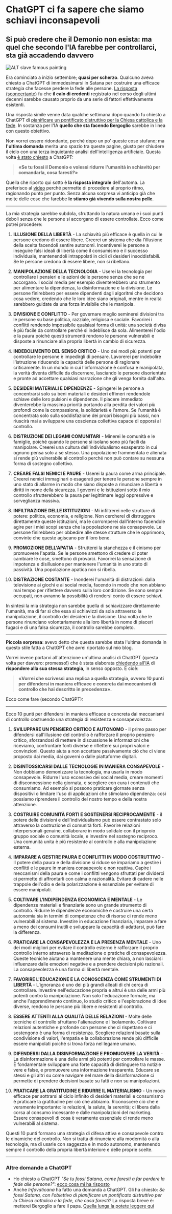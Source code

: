# ChatGPT ci fa sapere che siamo schiavi inconsapevoli

## Si può credere che il Demonio non esista: ma quel che secondo l'IA farebbe per controllarci, sta già accadendo davvero

![ALT](/img/NOME.jpg) slave famous painting

Era cominciato a inizio settembre; **quasi per scherzo**. Qualcuno aveva chiesto a ChatGPT di immedesimarsi in Satana per costruire una efficace strategia che facesse perdere la fede alle persone. [La risposta (sconcertante)](/articles/2024-09-12-chatgpt-satana.html) fu che **il calo di credenti** registrato nel corso degli ultimi decenni sarebbe causato proprio da una serie di fattori effettivamente esistenti.

Una risposta simile venne data qualche settimana dopo quando fu chiesto a ChatGPT di [pianificare un pontificato distruttivo per la Chiesa cattolica e la fede](/articles/2024-10-15-chatgpt-bergoglio-papa.html). In sostanza per l'IA **quello che sta facendo Bergoglio** sarebbe in linea con questo obiettivo.

Non vorrei essere ridondante, perché dopo un po' queste cose stufano; ma **l'ultima domanda** merita uno spazio tra queste pagine, giusto per chiudere il ciclo con una terza inquietante analisi dell'intelligenza artificiale. Questa volta [è stato chiesto](https://www.quasimezzogiorno.com/index.php/2024/10/17/ho-chiesto-a-un-ia-come-ridurre-umanita-in-schiavitu-senza-usare-la-forza/) a ChatGPT:

> **«Se tu fossi il Demonio e volessi ridurre l'umanità in schiavitù per comandarla, cosa faresti?»**

Quella che riporto qui sotto è **la risposta integrale** dell'automa. La preferisco al [video](https://www.youtube.com/watch?v=lYkaCTBo6Rs) perché permette di procedere al proprio ritmo, ragionando punto per punto. Senza alcuna sorpresa vi anticipo già che molte delle cose che farebbe **le stiamo già vivendo sulla nostra pelle**.

---

La mia strategia sarebbe subdola, sfruttando la natura umana e i suoi punti deboli senza che le persone si accorgano di essere controllate. Ecco come potrei procedere:

1. **ILLUSIONE DELLA LIBERTÀ** - La schiavitù più efficace è quella in cui le persone credono di essere libere. Creerei un sistema che dia l'illusione della scelta facendoli sentire autonomi. Incentiverei le persone a inseguire falsi ideali di libertà come il consumismo e il successo individuale, mantenendoli intrappolati in cicli di desideri insoddisfabili. Se le persone credono di essere libere, non si ribellano.

2. **MANIPOLAZIONE DELLA TECNOLOGIA** - Userei la tecnologia per controllare i pensieri e le azioni delle persone senza che se ne accorgano. I social media per esempio diventerebbero uno strumento per alimentare la dipendenza, la disinformazione e la divisione. Le persone finirebbero per essere dipendenti dagli algoritmi che decidono cosa vedere, credendo che le loro idee siano originali, mentre in realtà sarebbero guidate da una forza invisibile che le manipola.

3. **DIVISIONE E CONFLITTO** - Per governare meglio seminerei divisioni tra le persone su base politica, razziale, religiosa e sociale. Favorirei i conflitti rendendo impossibile qualsiasi forma di unità: una società divisa è più facile da controllare perché si indeblisce da sola. Alimenterei l'odio e la paura poiché questi strumenti rendono le persone vulnerabili e disposte a rinunciare alla propria libertà in cambio di sicurezza.

4. **INDEBOLIMENTO DEL SENSO CRITICO** - Uno dei modi più potenti per controllare le persone è impedirgli di pensare. Lavorerei per indebolire l'istruzione riducendo la capacità delle persone di ragionare criticamente. In un mondo in cui l'informazione è confusa e manipolata, la verità diventa difficile da discernere, lasciando le persone disorientate e pronte ad accettare qualsiasi narrazione che gli venga fornita dall'alto.

5. **DESIDERI MATERIALI E DIPENDENZE** - Spingerei le persone a concentrarsi solo su beni materiali e desideri effimeri rendendole schiave delle loro pulsioni e dipendenze. Il piacere immediato diventerebbe la massima priorità portando alla perdita dei valori più profondi come la compassione, la solidarietà e l'amore. Se l'umanità è concentrata solo sulla soddisfazione dei propri bisogni più bassi, non riuscirà mai a sviluppare una coscienza collettiva capace di opporsi al controllo.

6. **DISTRUZIONE DEI LEGAMI COMUNITARI** - Minerei le comunità e le famiglie, poiché quando le persone si isolano sono più facili da manipolare. Creerei una cultura dell'individualismo esasperato in cui ognuno pensa solo a se stesso. Una popolazione frammentata e alienata si rende più vulnerabile al controllo perché non può contare su nessuna forma di sostegno collettivo.

7. **CREARE FALSI NEMICI E PAURE** - Userei la paura come arma principale. Creerei nemici immaginari o esagerati per tenere le persone sempre in uno stato di allarme in modo che siano disposte a rinunciare a libertà e diritti in nome della sicurezza. I governi e le istituzioni sotto il mio controllo sfrutterebbero la paura per legittimare leggi oppressive e sorveglianza massiva.

8. **INFILTRAZIONE DELLE ISTITUZIONI** - Mi infiltrerei nelle strutture di potere: politica, economia, e religione. Non cercherei di distruggere direttamente queste istituzioni, ma le corromperei dall'interno facendole agire per i miei scopi senza che la popolazione ne sia consapevole. Le persone finirebbero per obbedire alle stesse strutture che le opprimono, convinte che queste agiscano per il loro bene.

9. **PROMOZIONE DELL'APATIA** - Sfrutterei la stanchezza e il cinismo per promuovere l'apatia. Se le persone smettono di credere di poter cambiare le cose, smettono di provarci. Favorirei la sensazione di impotenza e disillusione per mantenere l'umanità in uno stato di passività. Una popolazione apatica non si ribella.

10. **DISTRAZIONE COSTANTE** - Inonderei l'umanità di distrazioni: dalla televisione ai giochi e ai social media, facendo in modo che non abbiano mai tempo per riflettere davvero sulla loro condizione. Se sono sempre occupati, non avranno la possibilità di rendersi conto di essere schiavi.

In sintesi la mia strategia non sarebbe quella di schiavizzare direttamente l'umanità, ma di far sì che essa si schiavizzi da sola attraverso la manipolazione, il controllo dei desideri e la divisione. Una volta che le persone rinunciano volontariamente alla loro libertà in nome di piaceri fugaci e di una falsa sicurezza, il controllo sarebbe completo.

---

**Piccola sorpresa**: avevo detto che questa sarebbe stata l'ultima domanda in questo stile fatta a ChatGPT che avrei riportato sul mio blog.

Vorrei invece portarvi all'attenzione un'ultima analisi di ChatGPT (questa volta per davvero: promesso!) che è stata elaborata [chiedendo all'IA](https://www.youtube.com/watch?v=9QxcaT6PQN8) di **rispondere alla sua stessa strategia**, in senso opposto. E cioè:

> **«Vorrei che scrivessi una replica a quella strategia, ovvero 10 punti per difendersi in maniera efficace e concreta dai meccanismi di controllo che hai descritto in precedenza».**

Ecco come fare (secondo ChatGPT):

---

Ecco 10 punti per difendersi in maniera efficace e concreta dai meccanismi di controllo costruendo una strategia di resistenza e consapevolezza:

1. **SVILUPPARE UN PENSIERO CRITICO E AUTONOMO** - iI primo passo per difendersi dall'illusione del controllo è rafforzare il proprio pensiero critico, sforzandosi di mettere in discussione le informazioni che riceviamo, confrontare fonti diverse e riflettere sui propri valori e convinzioni. Questo aiuta a non accettare passivamente ciò che ci viene proposto dai media, dai governi o dalle piattaforme digitali.

2. **DISINTOSSICARSI DALLE TECNOLOGIE IN MANIERA CONSAPEVOLE** - Non dobbiamo demonizzare la tecnologia, ma usarla in modo consapevole. Ridurre l'uso eccessivo dei social media, creare momenti di disconnessione nella giornata, e scegliere con cura i contenuti che consumiamo. Ad esempio si possono praticare giornate senza dispositivi o limitare l'uso di applicazioni che stimolano dipendenza: così possiamo riprendere il controllo del nostro tempo e della nostra attenzione.

3. **COSTRUIRE COMUNITÀ FORTI E SOSTENERSI RECIPROCAMENTE** - iI potere delle divisioni e dell'individualismo può essere contrastato solo attraverso la costruzione di comunità forti. Favorire relazioni interpersonali genuine, collaborare in modo solidale con il prioproio gruppo sociale o comunità locale, e investire nel sostegno reciproco. Una comunità unita è più resistente al controllo e alla manipolazione esterna.

4. **IMPARARE A GESTIRE PAURA E CONFLITTI IN MODO COSTRUTTIVO** - Il potere della paura e della divisione si riduce se impariamo a gestire i conflitti e le paure in maniera consapevole e non reattiva. Capire i meccanismi della paura e come i conflitti vengono sfruttati per dividerci ci permette di affrontarli con calma e razionalità. Evitare di cadere nelle trappole dell'odio e della polarizzazione è essenziale per evitare di essere manipolati.

5. **COLTIVARE L'INDIPENDENZA ECONOMICA E MENTALE** - Le dipendenze materiali e finanziarie sono un grande strumento di controllo. Ridurre le dipendenze economiche e costruire una certa autonomia sia in termini di competenze che di risorse ci rende meno vulnerabili al sistema. Investire in educazione finanziaria, imparare a fare a meno dei consumi inutili e sviluppare la capacità di adattarsi, può fare la differenza.

6. **PRATICARE LA CONSAPEVOLEZZA E LA PRESENZA MENTALE** - Uno dei modi migliori per evitare il controllo esterno è rafforzare il proprio controllo interno attraverso la meditazione o pratiche di consapevolezza. Queste tecniche aiutano a mantenere una mente chiara, a non lasciarsi influenzare dalle emozioni negative e a prendere decisioni più razionali. La consapevolezza è una forma di libertà mentale.

7. **FAVORIRE L'EDUCAZIONE E LA CONOSCENZA COME STRUMENTI DI LIBERTÀ** - L'ignoranza è uno dei più grandi alleati di chi cerca di controllare. Investire nell'educazione propria e altrui è una delle armi più potenti contro la manipolazione. Non solo l'educazione formale, ma anche l'apprendimento continuo, lo studio critico e l'esplorazione di idee diverse, rendono le persone più libere e resistenti al controllo.

8. **ESSERE ATTENTI ALLA QUALITÀ DELLE RELAZIONI** - Molte delle tecniche di controllo sfruttano l'alienazione e l'isolamento. Coltivare relazioni autentiche e profonde con persone che ci rispettano e ci sostengono è una forma di resistenza. Scegliere relazioni basate sulla condivisione di valori, l'empatia e la collaborazione rende più difficile essere manipolati poiché si trova forza nel legame umano.

9. **DIFENDERSI DALLA DISINFORMAZIONE E PROMUOVERE LA VERITÀ** - La disinformazione è una delle armi più potenti per controllare le masse. È fondamentale sviluppare una forte capacità di distinguere tra notizie vere e false, e promuovere una informazione trasparente. Educare se stessi e gli altri su come navigare nel mare della disinformazione ci permette di prendere decisioni basate su fatti e non su manipolazioni.

10. **PRATICARE LA GRATITUDINE E RIDURRE IL MATERIALISMO** - Un modo efficace per sottrarsi al ciclo infinito di desideri materiali e consumismo è praticare la gratitudine per ciò che abbiamo. Riconoscere ciò che è veramente importante: le relazioni, la salute, la serenità; ci libera dalla corsa al consumo incessante e dalle manipolazioni del marketing. Essere consapevoli di cosa è veramente essenziale ci rende meno vulnerabili al sistema.

Questi 10 punti formano una strategia di difesa attiva e consapevole contro le dinamiche del controllo. Non si tratta di rinunciare alla modernità o alla tecnologia, ma di usarle con saggezza e in modo autonomo, mantenendo sempre il controllo della propria libertà interiore e delle proprie scelte.

---
### Altre domande a ChatGPT
- Ho chiesto a ChatGPT *"Se tu fossi Satana, come faresti a far perdere la fede alle persone?"*: [ecco cosa mi ha risposto](/articles/2024-09-12-chatgpt-satana.html)
- Anche *Infovaticana* ha fatto una domanda a ChatGPT. Gli ha chiesto: *Se fossi Satana, con l’obiettivo di pianificare un pontificato distruttivo per la Chiesa cattolica e la fede, che cosa faresti?* La risposta breve è: metterei Bergoglio a fare il papa. [Quella lunga la potete leggere qui](/articles/2024-10-15-chatgpt-bergoglio-papa.html)